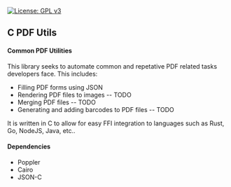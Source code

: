 [![License: GPL v3](https://img.shields.io/badge/License-GPLv3-blue.svg)](https://www.gnu.org/licenses/gpl-3.0)
## C PDF Utils

#### Common PDF Utilities

This library seeks to automate common and repetative PDF related tasks developers face. This includes:
- Filling PDF forms  using JSON
- Rendering PDF files to images -- TODO
- Merging PDF files -- TODO
- Generating and adding barcodes to PDF files -- TODO

It is written in C to allow for easy FFI integration to languages such as Rust, Go, NodeJS, Java, etc..

#### Dependencies
- Poppler
- Cairo
- JSON-C

